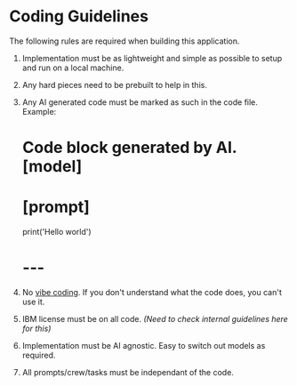 # Coding Guidelines

The following rules are required when building this application.

1. Implementation must be as lightweight and simple as possible to setup and run on a local machine.

2. Any hard pieces need to be prebuilt to help in this.

3. Any AI generated code must be marked as such in the code file. Example:


    # Code block generated by AI. [model]
    # [prompt]
    print('Hello world')
    # ---

4. No [vibe coding](https://en.wikipedia.org/wiki/Vibe_coding). If you don't understand what the code does, you can't use it.

5. IBM license must be on all code.
*(Need to check internal guidelines here for this)*

6. Implementation must be AI agnostic. Easy to switch out models as required.

7. All prompts/crew/tasks must be independant of the code.


